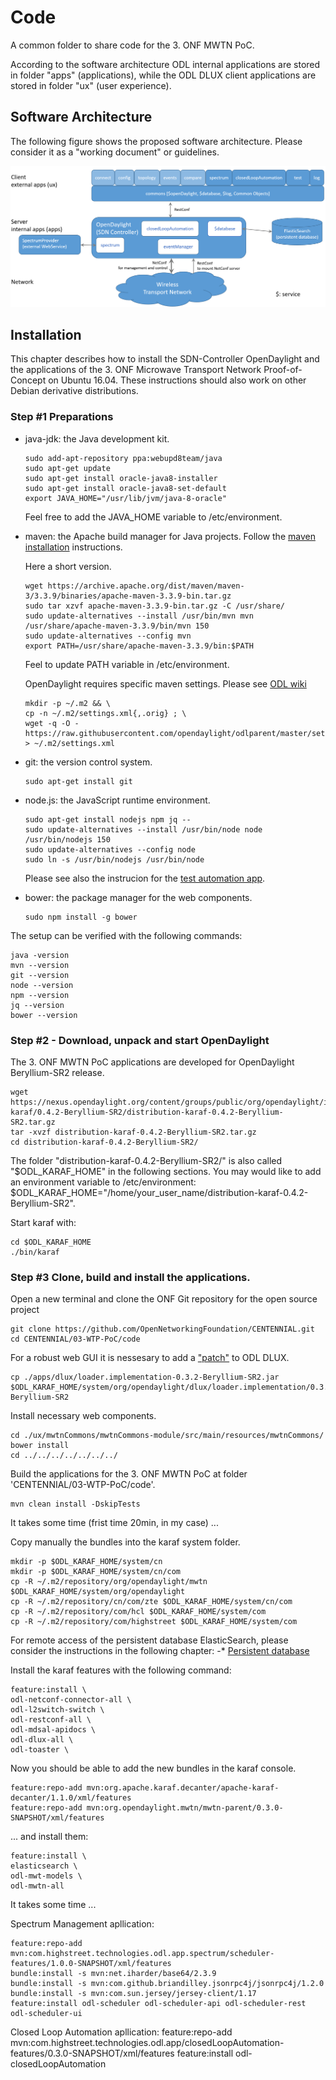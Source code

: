 # Code
A common folder to share code for the 3. ONF MWTN PoC.

According to the software architecture ODL internal applications are stored in folder "apps" (applications), while the ODL DLUX client applications are stored in folder "ux" (user experience).

## Software Architecture
The following figure shows the proposed software architecture. 
Please consider it as a "working document" or guidelines.

![Software architecture](software_architecture.png?raw=true "Software architecture")

## Installation


This chapter describes how to install the SDN-Controller OpenDaylight and the applications
of the 3.  ONF Microwave Transport Network Proof-of-Concept on Ubuntu 16.04. 
These instructions should also work on other Debian derivative distributions.


### Step #1 Preparations

  - java-jdk: the Java development kit.

      ```
      sudo add-apt-repository ppa:webupd8team/java
      sudo apt-get update
      sudo apt-get install oracle-java8-installer
      sudo apt-get install oracle-java8-set-default
      export JAVA_HOME="/usr/lib/jvm/java-8-oracle"
      ```
      Feel free to add the JAVA_HOME variable to /etc/environment.
      
      
  - maven: the Apache build manager for Java projects.
           Follow the [maven installation](https://maven.apache.org/install.html) instructions.
       
       Here a short version.

      ```
      wget https://archive.apache.org/dist/maven/maven-3/3.3.9/binaries/apache-maven-3.3.9-bin.tar.gz
      sudo tar xzvf apache-maven-3.3.9-bin.tar.gz -C /usr/share/
      sudo update-alternatives --install /usr/bin/mvn mvn /usr/share/apache-maven-3.3.9/bin/mvn 150
      sudo update-alternatives --config mvn
      export PATH=/usr/share/apache-maven-3.3.9/bin:$PATH
      ```

      Feel to update PATH variable in /etc/environment.

      OpenDaylight requires specific maven settings. Please see  [ODL wiki](https://wiki.opendaylight.org/view/GettingStarted:Development_Environment_Setup#Edit_your_.7E.2F.m2.2Fsettings.xml)      
      
      ```
      mkdir -p ~/.m2 && \
      cp -n ~/.m2/settings.xml{,.orig} ; \
      wget -q -O - https://raw.githubusercontent.com/opendaylight/odlparent/master/settings.xml > ~/.m2/settings.xml
      ```
       
  - git: the version control system.

      ```
      sudo apt-get install git
      ```

  - node.js: the JavaScript runtime environment.

      ```
      sudo apt-get install nodejs npm jq --
      sudo update-alternatives --install /usr/bin/node node /usr/bin/nodejs 150
      sudo update-alternatives --config node
      sudo ln -s /usr/bin/nodejs /usr/bin/node
      ```
      Please see also the instrucion for the [test automation app](https://github.com/OpenNetworkingFoundation/CENTENNIAL/blob/master/03-WTP-PoC/test/INSTALL.md).

  - bower: the package manager for the web components.

      ```
      sudo npm install -g bower
      ```

The setup can be verified with the following commands:
```
java -version
mvn --version
git --version
node --version
npm --version
jq --version
bower --version
```

### Step #2 - Download, unpack and start OpenDaylight

The 3. ONF MWTN PoC applications are developed for OpenDaylight Beryllium-SR2 release.

```
wget https://nexus.opendaylight.org/content/groups/public/org/opendaylight/integration/distribution-karaf/0.4.2-Beryllium-SR2/distribution-karaf-0.4.2-Beryllium-SR2.tar.gz
tar -xvzf distribution-karaf-0.4.2-Beryllium-SR2.tar.gz
cd distribution-karaf-0.4.2-Beryllium-SR2/
```
The folder "distribution-karaf-0.4.2-Beryllium-SR2/" is also called "$ODL_KARAF_HOME" in the following sections.
You may would like to add an environment variable to /etc/environment: $ODL_KARAF_HOME="/home/your_user_name/distribution-karaf-0.4.2-Beryllium-SR2".

Start karaf with:
```
cd $ODL_KARAF_HOME
./bin/karaf
```

### Step #3 Clone, build and install the applications.
Open a new terminal and clone the ONF Git repository for the open source project 

```
git clone https://github.com/OpenNetworkingFoundation/CENTENNIAL.git
cd CENTENNIAL/03-WTP-PoC/code
```

For a robust web GUI it is nessesary to add a ["patch"](https://github.com/OpenNetworkingFoundation/CENTENNIAL/tree/master/03-WTP-PoC/code/apps/dlux) to ODL DLUX.
```
cp ./apps/dlux/loader.implementation-0.3.2-Beryllium-SR2.jar $ODL_KARAF_HOME/system/org/opendaylight/dlux/loader.implementation/0.3.2-Beryllium-SR2
```

Install necessary web components.
```
cd ./ux/mwtnCommons/mwtnCommons-module/src/main/resources/mwtnCommons/
bower install
cd ../../../../../../../
```

Build the applications for the 3. ONF MWTN PoC at folder 'CENTENNIAL/03-WTP-PoC/code'.
```
mvn clean install -DskipTests
```
It takes some time (frist time 20min, in my case) ...


Copy manually the bundles into the karaf system folder.
```
mkdir -p $ODL_KARAF_HOME/system/cn
mkdir -p $ODL_KARAF_HOME/system/cn/com
cp -R ~/.m2/repository/org/opendaylight/mwtn $ODL_KARAF_HOME/system/org/opendaylight
cp -R ~/.m2/repository/cn/com/zte $ODL_KARAF_HOME/system/cn/com
cp -R ~/.m2/repository/com/hcl $ODL_KARAF_HOME/system/com
cp -R ~/.m2/repository/com/highstreet $ODL_KARAF_HOME/system/com
```

For remote access of the persistent database ElasticSearch, please consider the instructions in the following chapter:
 -* [Persistent database](./apps/persistentDatabase#installation)


Install the karaf features with the following command:
```
feature:install \
odl-netconf-connector-all \
odl-l2switch-switch \
odl-restconf-all \
odl-mdsal-apidocs \
odl-dlux-all \
odl-toaster \
```
Now you should be able to add the new bundles in the karaf console.
```
feature:repo-add mvn:org.apache.karaf.decanter/apache-karaf-decanter/1.1.0/xml/features
feature:repo-add mvn:org.opendaylight.mwtn/mwtn-parent/0.3.0-SNAPSHOT/xml/features
```
 ... and install them:
```
feature:install \
elasticsearch \
odl-mwt-models \
odl-mwtn-all
```
It takes some time ...


Spectrum Management apllication:
```
feature:repo-add mvn:com.highstreet.technologies.odl.app.spectrum/scheduler-features/1.0.0-SNAPSHOT/xml/features
bundle:install -s mvn:net.iharder/base64/2.3.9
bundle:install -s mvn:com.github.briandilley.jsonrpc4j/jsonrpc4j/1.2.0
bundle:install -s mvn:com.sun.jersey/jersey-client/1.17
feature:install odl-scheduler odl-scheduler-api odl-scheduler-rest odl-scheduler-ui
```
Closed Loop Automation apllication:
feature:repo-add mvn:com.highstreet.technologies.odl.app/closedLoopAutomation-features/0.3.0-SNAPSHOT/xml/features
feature:install odl-closedLoopAutomation





